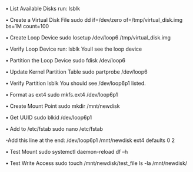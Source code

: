 •	List Available Disks
run:
lsblk

•	Create a Virtual Disk File
sudo dd if=/dev/zero of=/tmp/virtual_disk.img bs=1M count=100

•	Create Loop Device
sudo losetup /dev/loop6 /tmp/virtual_disk.img


•	Verify Loop Device
run:
lsblk
Youll see the loop device


•	Partition the Loop Device
sudo fdisk /dev/loop6

•	Update Kernel Partition Table
sudo partprobe /dev/loop6

•	Verify Partition
lsblk
You should see /dev/loop6p1 listed.

•	Format as ext4
sudo mkfs.ext4 /dev/loop6p1

•	Create Mount Point
sudo mkdir /mnt/newdisk

•	Get UUID
sudo blkid /dev/loop6p1

•	Add to /etc/fstab
sudo nano /etc/fstab

-Add this line at the end:
/dev/loop6p1 /mnt/newdisk ext4 defaults 0 2

•	Test Mount
sudo systemctl daemon-reload
df –h

•	Test Write Access
sudo touch /mnt/newdisk/test_file
ls -la /mnt/newdisk/